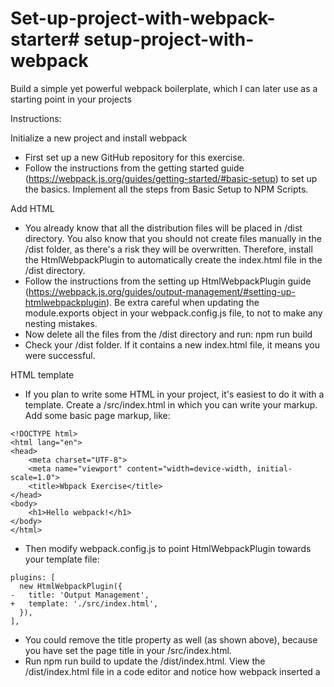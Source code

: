 # Set-up-project-with-webpack-starter# setup-project-with-webpack

Build a simple yet powerful webpack boilerplate, which I can later use as a starting point in your projects

Instructions:

Initialize a new project and install webpack

- First set up a new GitHub repository for this exercise.
- Follow the instructions from the getting started guide (https://webpack.js.org/guides/getting-started/#basic-setup) to set up the basics. Implement all the steps from Basic Setup to NPM Scripts.

Add HTML

- You already know that all the distribution files will be placed in /dist directory. You also know that you should not create files manually in the /dist folder, as there's a risk they will be overwritten. Therefore, install the HtmlWebpackPlugin to automatically create the index.html file in the /dist directory.
- Follow the instructions from the setting up HtmlWebpackPlugin guide (https://webpack.js.org/guides/output-management/#setting-up-htmlwebpackplugin). Be extra careful when updating the module.exports object in your webpack.config.js file, to not to make any nesting mistakes.
- Now delete all the files from the /dist directory and run:
  npm run build
- Check your /dist folder. If it contains a new index.html file, it means you were successful.

HTML template

- If you plan to write some HTML in your project, it's easiest to do it with a template. Create a /src/index.html in which you can write your markup. Add some basic page markup, like:

```
<!DOCTYPE html>
<html lang="en">
<head>
    <meta charset="UTF-8">
    <meta name="viewport" content="width=device-width, initial-scale=1.0">
    <title>Wbpack Exercise</title>
</head>
<body>
    <h1>Hello webpack!</h1>
</body>
</html>
```

- Then modify webpack.config.js to point HtmlWebpackPlugin towards your template file:

```
plugins: [
  new HtmlWebpackPlugin({
-   title: 'Output Management',
+   template: './src/index.html',
  }),
],
```

- You could remove the title property as well (as shown above), because you have set the page title in your /src/index.html.
- Run npm run build to update the /dist/index.html.
  View the /dist/index.html file in a code editor and notice how webpack inserted a <script> tag with correct path and minified the HTML for better performance.

Add CSS

The next step in building your webpack boilerplate is to add some style to it. Follow the steps in loading CSS guide (https://webpack.js.org/guides/asset-management/#loading-css).

- In your style.css file add a generic rule, like:
  body {
  background-color: bisque;
  }
- Next, execute npm run build and check if the HTML body style has changed.

Setup local dev server

Finally, it's time to improve your developer experience. When working on the project you will not want to run the build command from the terminal every time you make a change in the code. Therefore go ahead and install a webpack dev server, which will watch your source files, generate compiled distribution files and even refresh the browser every time you save changes in the source code.

- Follow the using webpack-dev-server guide (https://webpack.js.org/guides/development/#using-webpack-dev-server) and set it up on your local machine. Again, be cautious with updating the module.exports object in your webpack.config.js.
- Once these steps are complete, you should see your application working at: http://localhost:8080/. Every change you make in js or css files now should be reflected in a browser a few seconds later.
